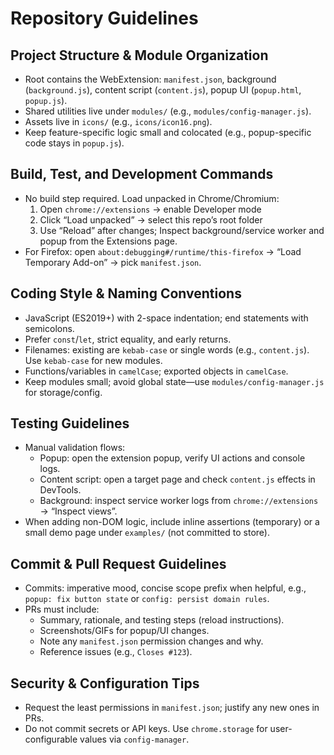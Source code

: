 # Repository Guidelines

## Project Structure & Module Organization
- Root contains the WebExtension: `manifest.json`, background (`background.js`), content script (`content.js`), popup UI (`popup.html`, `popup.js`).
- Shared utilities live under `modules/` (e.g., `modules/config-manager.js`).
- Assets live in `icons/` (e.g., `icons/icon16.png`).
- Keep feature-specific logic small and colocated (e.g., popup-specific code stays in `popup.js`).

## Build, Test, and Development Commands
- No build step required. Load unpacked in Chrome/Chromium:
  1) Open `chrome://extensions` → enable Developer mode
  2) Click “Load unpacked” → select this repo’s root folder
  3) Use “Reload” after changes; Inspect background/service worker and popup from the Extensions page.
- For Firefox: open `about:debugging#/runtime/this-firefox` → “Load Temporary Add-on” → pick `manifest.json`.

## Coding Style & Naming Conventions
- JavaScript (ES2019+) with 2-space indentation; end statements with semicolons.
- Prefer `const`/`let`, strict equality, and early returns.
- Filenames: existing are `kebab-case` or single words (e.g., `content.js`). Use `kebab-case` for new modules.
- Functions/variables in `camelCase`; exported objects in `camelCase`.
- Keep modules small; avoid global state—use `modules/config-manager.js` for storage/config.

## Testing Guidelines
- Manual validation flows:
  - Popup: open the extension popup, verify UI actions and console logs.
  - Content script: open a target page and check `content.js` effects in DevTools.
  - Background: inspect service worker logs from `chrome://extensions` → “Inspect views”.
- When adding non-DOM logic, include inline assertions (temporary) or a small demo page under `examples/` (not committed to store).

## Commit & Pull Request Guidelines
- Commits: imperative mood, concise scope prefix when helpful, e.g., `popup: fix button state` or `config: persist domain rules`.
- PRs must include:
  - Summary, rationale, and testing steps (reload instructions).
  - Screenshots/GIFs for popup/UI changes.
  - Note any `manifest.json` permission changes and why.
  - Reference issues (e.g., `Closes #123`).

## Security & Configuration Tips
- Request the least permissions in `manifest.json`; justify any new ones in PRs.
- Do not commit secrets or API keys. Use `chrome.storage` for user-configurable values via `config-manager`.
